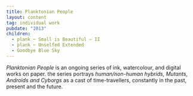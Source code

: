 ```yaml
---
title: Planktonian People
layout: content
tag: individual work
pubdate: "2013"
children:
  - plank ~ Small is Beautiful – II
  - plank ~ Unselfed Extended
  - Goodbye Blue Sky
---
```

*Planktonian People* is an ongoing series of ink, watercolour, and digital works on paper. the series portrays _human/non-human hybrids, Mutants, Androids and Cyborgs_ as a cast of time-travellers, constantly in the past, present and the future.
